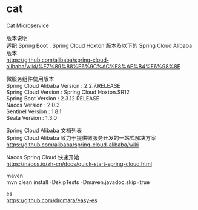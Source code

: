 # cat
Cat Microservice

版本说明<br>
适配 Spring Boot , Spring Cloud Hoxton 版本及以下的 Spring Cloud Alibaba 版本<br>
https://github.com/alibaba/spring-cloud-alibaba/wiki/%E7%89%88%E6%9C%AC%E8%AF%B4%E6%98%8E

微服务组件使用版本<br>
Spring Cloud Alibaba Version  :	2.2.7.RELEASE <br>
Spring Cloud Version  :  Spring Cloud Hoxton.SR12 <br>
Spring Boot Version   :  2.3.12.RELEASE <br>
Nacos Version :  2.0.3 <br>
Sentinel Version  : 1.8.1  <br>
Seata Version : 1.3.0  <br>  

Spring Cloud Alibaba 文档列表<br>
Spring Cloud Alibaba 致力于提供微服务开发的一站式解决方案<br>
https://github.com/alibaba/spring-cloud-alibaba/wiki


Nacos Spring Cloud 快速开始<br>
https://nacos.io/zh-cn/docs/quick-start-spring-cloud.html


maven<br>
mvn clean install -DskipTests -Dmaven.javadoc.skip=true


es<br>
https://github.com/dromara/easy-es
